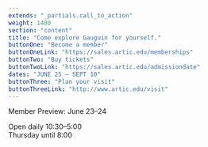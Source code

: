 ```yaml
---
extends: "_partials.call_to_action"
weight: 1400
section: "content"
title: "Come explore Gauguin for yourself."
buttonOne: "Become a member"
buttonOneLink: "https://sales.artic.edu/memberships"
buttonTwo: "Buy tickets"
buttonTwoLink: "https://sales.artic.edu/admissiondate"
dates: "JUNE 25 – SEPT 10"
buttonThree: "Plan your visit"
buttonThreeLink: "http://www.artic.edu/visit"
---
```


Member Preview: June 23–24

Open daily 10:30–5:00  
Thursday until 8:00
